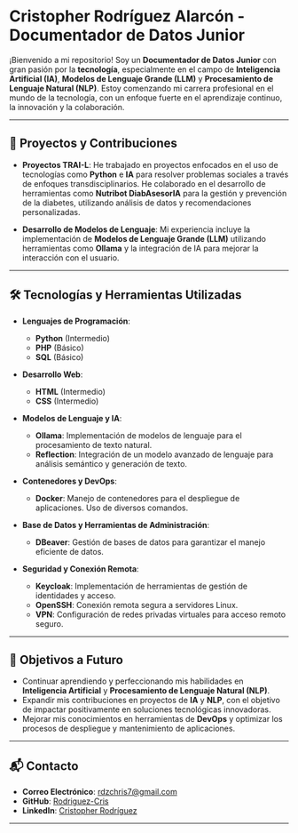 # Cristopher Rodríguez Alarcón - Documentador de Datos Junior

¡Bienvenido a mi repositorio! Soy un **Documentador de Datos Junior** con gran pasión por la **tecnología**, especialmente en el campo de **Inteligencia Artificial (IA)**, **Modelos de Lenguaje Grande (LLM)** y **Procesamiento de Lenguaje Natural (NLP)**. Estoy comenzando mi carrera profesional en el mundo de la tecnología, con un enfoque fuerte en el aprendizaje continuo, la innovación y la colaboración.

---

## 🚀 Proyectos y Contribuciones

- **Proyectos TRAI-L**: He trabajado en proyectos enfocados en el uso de tecnologías como **Python** e **IA** para resolver problemas sociales a través de enfoques transdisciplinarios. He colaborado en el desarrollo de herramientas como **Nutribot DiabAsesorIA** para la gestión y prevención de la diabetes, utilizando análisis de datos y recomendaciones personalizadas.
  
- **Desarrollo de Modelos de Lenguaje**: Mi experiencia incluye la implementación de **Modelos de Lenguaje Grande (LLM)** utilizando herramientas como **Ollama** y la integración de IA para mejorar la interacción con el usuario.

---

## 🛠️ Tecnologías y Herramientas Utilizadas

- **Lenguajes de Programación**:  
  - **Python** (Intermedio)  
  - **PHP** (Básico)  
  - **SQL** (Básico)

- **Desarrollo Web**:  
  - **HTML** (Intermedio)  
  - **CSS** (Intermedio)

- **Modelos de Lenguaje y IA**:  
  - **Ollama**: Implementación de modelos de lenguaje para el procesamiento de texto natural.
  - **Reflection**: Integración de un modelo avanzado de lenguaje para análisis semántico y generación de texto.

- **Contenedores y DevOps**:  
  - **Docker**: Manejo de contenedores para el despliegue de aplicaciones. Uso de diversos comandos. 

- **Base de Datos y Herramientas de Administración**:  
  - **DBeaver**: Gestión de bases de datos para garantizar el manejo eficiente de datos.

- **Seguridad y Conexión Remota**:  
  - **Keycloak**: Implementación de herramientas de gestión de identidades y acceso.  
  - **OpenSSH**: Conexión remota segura a servidores Linux.  
  - **VPN**: Configuración de redes privadas virtuales para acceso remoto seguro.

---

## 🎯 Objetivos a Futuro

- Continuar aprendiendo y perfeccionando mis habilidades en **Inteligencia Artificial** y **Procesamiento de Lenguaje Natural (NLP)**.
- Expandir mis contribuciones en proyectos de **IA** y **NLP**, con el objetivo de impactar positivamente en soluciones tecnológicas innovadoras.
- Mejorar mis conocimientos en herramientas de **DevOps** y optimizar los procesos de despliegue y mantenimiento de aplicaciones.

---

## 📬 Contacto

- **Correo Electrónico**: [rdzchris7@gmail.com](mailto:rdzchris7@gmail.com)
- **GitHub**: [Rodriguez-Cris](https://github.com/Rodriguez-Cris)
- **LinkedIn**: [Cristopher Rodríguez](https://linkedin.com/in/cristopher-rodríguez-442a422a7)

---
